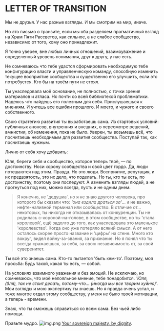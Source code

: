 # LETTER OF TRANSITION

Мы не друзья. У нас разные взгляды. И мы смотрим на мир, иначе. 

Но это письмо о транзите, если мы оба разделяем прагматичный взгляд на Храм Пяти Рассветов, как сильное, а не слабое сообщество, независимо от того, кому оно принадлежит.

Я точно уверен, вне любых личных отношений, взаимоуважение и определенный уровень понимания, друг к другу, у нас есть.

Не сомневаюсь что тебе удастся сформировать необходимую тебе конфигурацию власти и управленческую команду, способную изменить текущее восприятие сообщества и существенно его улучшить, если это потребуется. Кто бы на твоём пути не стоял.

Ты унаследовала моё основание, не полностью, с точки зрения материалов и атласа. Но почти со всей библиотекой проблематики. Надеюсь что найдешь его полезным для себя. Прислушаешься к мнениям. И учтешь все ошибки прошлого. И моего, и чужого и своего собственного.

Свою стратегию развития ты выработаешь сама. Из стартовых условий: публичных анонсов, внутренних и внешних, о пересмотре решений, амнистии, об изменения, пока не было.
Уверен, ты возьмешь всё, что посчитаешь необходимым для развития сообщества. Поступай так, как посчитаешь нужным.

Лично от себя хочу добавить:

Юля, береги себя и сообщество, которое теперь твоё, — по достоинству. Носи корону сообщества и свой цвет гордо. Да, люди потешаются над этим. Правда. 
Но это люди. Восприятие, репутация, и их предвзятость, это их дело, что поделать. Но ты, кто ты есть, по достоинству, поэтому они последуют. А изменить взгляды людей, а не прогнуться под них, можно всегда, пусть и не одним днем.

> Я конечно, не 'дедушка', но я не знаю другого человека, про которого бы сказали что: *'она ездила драться за'*... и не важно, нефте-наливной терминал или сообщество. В отличие от... некоторых, ты никогда не отказывалась от конкуренции. Ты не родилась с-короной-на-голове, в этом сообществе, но ты 'стала королевой', ещё задолго до того, как унаследовала это маленькое 'королевство'. Когда оно уже потеряло всякий смысл. А от него осталось скорее просто название и 'цифры' на стене. Много кто вокруг, видел войну-за-звания, за признание. Но я понял что ты всегда сражаешься, за себя, за свою независимость от, за свой суверенитет.

Ты всё это знаешь сама. Кто-то пытается 'быть кем-то'. Поэтому, моя просьба: Будь такой, какая ты есть, — собой.

На условиях взаимного уважения и без эмоций. Не исключаю, но сомневаюсь, что моё нелояльное мнение, тебе понадобится. *'Юля, (бля), так не стоит делать, потому-что... (иногда мы все творим хуйню)'*. Мои взгляды и мою экспертизу ты знаешь. Но я правда очень устал, и тоже многое отдал этому сообществу, у меня не было твоей мотивации, а теперь - времени.

Знаю, что ты сможешь справиться со всем сама. Без чьей либо помощи.

Правьте мудро. 
![img.png](img.png)
[Your sovereign majesty, by dignity](https://fxtwitter.com/schneissy/status/1693646371214041376?s=20).









